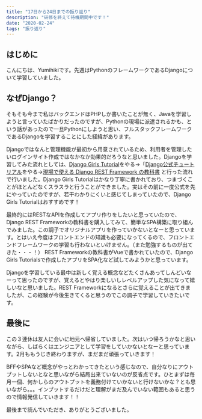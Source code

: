 ```yaml
---
title: "17日から24日までの振り返り"
description: "研修を終えて待機期間中です！"
date: "2020-02-24"
tags: "振り返り"
---
```


## はじめに

こんにちは、Yumihikiです。先週はPythonのフレームワークであるDjangoについて学習していました。

## なぜDjango？

そもそも今まで私はバックエンドはPHPしか書いたことが無く、Javaを学習しようと言っていたばかりだったのですが、Pythonの現場に派遣されるかも、という話があったので一旦Pythonにしようと思い、フルスタックフレームワークであるDjangoを学習することにした経緯があります。

Djangoではなんと管理機能が最初から用意されているため、利用者を管理したいログインサイト作成ではなかなか効果的だろうなと思いました。Djangoを学習してみた流れとしては、[Django Girls Tutorial](https://tutorial.djangogirls.org/ja/)をやる→「[Django公式チュートリアル](https://docs.djangoproject.com/ja/3.0/intro/tutorial01/)をやる→[現場で使える Django REST Framework の教科書](https://www.amazon.co.jp/%E7%8F%BE%E5%A0%B4%E3%81%A7%E4%BD%BF%E3%81%88%E3%82%8B-Django-REST-Framework-%E3%81%AE%E6%95%99%E7%A7%91%E6%9B%B8-ebook/dp/B07XWL8FPM) と行った流れで行いました。Django Girls Tutorialはかなり丁寧に書かれており、つまづくことがほとんどなくスラスラと行うことができました。実はその前に一度公式を先にやっていたのですが、若干わかりにくいと感じてしまっていたので、Django Girls Tutorialはおすすめです！

最終的にはRESTなAPIを作成してアプリ作りをしたいと思っていたので、Django REST Frameworkの教科書を購入してみて、簡単なSPA構築に取り組んでみました。この調子でオリジナルアプリを作っていかないとなーと思っています。とはいえ今度はフロントエンドの知識も必要になってくるので、フロントエンドフレームワークの学習も行わないといけません。（また勉強するものが出てきた・・・！）
REST Frameworkの教科書がVueで書かれていたので、Django Girls Tutorialsで作成したアプリをSPA化など試してみようかと思っています。

Djangoを学習している最中は新しく覚える概念などたくさんあってしんどいなーって思ったのですが、覚えるとやはり楽しいしレベルアップした気になって嬉しいなと思いました。REST Frameworkになるとさらに覚えることが出てきましたが、この経験が今後生きてくると思うのでこの調子で学習していきたいです。

## 最後に

この３連休は友人に会いに地元へ帰省していました。次はいつ帰ろうかなと思いながら、しばらくはエンジニアとして学習をしていかないとなーと思っています。2月ももうじき終わりますが、まだまだ頑張っていきます！

BFFやSPAなど概念がやっとわかってきたという感じなので、自分なりにアウトプットしないとなと思いながら結局出来ていないのが反省点です。ひとまずは毎月一個、何かしらのアウトプットを義務付けていかないと行けないかな？とも思いながら。。。インプットするだけだと理解がまだ及んでいない範囲もあると思うので情報発信していきます！！

最後まで読んでいただき、ありがとうございました。
